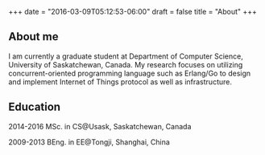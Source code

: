 +++
date = "2016-03-09T05:12:53-06:00"
draft = false
title = "About"
+++

## About me

I am currently a graduate student at Department of Computer Science, University of Saskatchewan, Canada. My research focuses on utilizing concurrent-oriented programming language such as Erlang/Go to design and implement Internet of Things protocol as well as infrastructure.

## Education

2014-2016 MSc. in CS@Usask, Saskatchewan, Canada

2009-2013 BEng. in EE@Tongji, Shanghai, China
